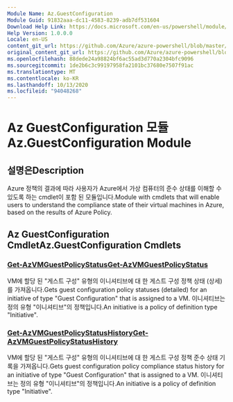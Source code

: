 ```yaml
---
Module Name: Az.GuestConfiguration
Module Guid: 91832aaa-dc11-4583-8239-adb7df531604
Download Help Link: https://docs.microsoft.com/en-us/powershell/module/az.guestconfiguration
Help Version: 1.0.0.0
Locale: en-US
content_git_url: https://github.com/Azure/azure-powershell/blob/master/src/GuestConfiguration/GuestConfiguration/help/Az.GuestConfiguration.md
original_content_git_url: https://github.com/Azure/azure-powershell/blob/master/src/GuestConfiguration/GuestConfiguration/help/Az.GuestConfiguration.md
ms.openlocfilehash: 88dede24a98824bf6ac55ad3d770a2304bfc9096
ms.sourcegitcommit: 1de2b6c3c99197958fa2101bc37680e7507f91ac
ms.translationtype: MT
ms.contentlocale: ko-KR
ms.lasthandoff: 10/13/2020
ms.locfileid: "94048268"
---
```

# <span data-ttu-id="cfe6e-101">Az GuestConfiguration 모듈</span><span class="sxs-lookup"><span data-stu-id="cfe6e-101">Az.GuestConfiguration Module</span></span>
## <span data-ttu-id="cfe6e-102">설명은</span><span class="sxs-lookup"><span data-stu-id="cfe6e-102">Description</span></span>
<span data-ttu-id="cfe6e-103">Azure 정책의 결과에 따라 사용자가 Azure에서 가상 컴퓨터의 준수 상태를 이해할 수 있도록 하는 cmdlet이 포함 된 모듈입니다.</span><span class="sxs-lookup"><span data-stu-id="cfe6e-103">Module with cmdlets that will enable users to understand the compliance state of their virtual machines in Azure, based on the results of Azure Policy.</span></span>

## <span data-ttu-id="cfe6e-104">Az GuestConfiguration Cmdlet</span><span class="sxs-lookup"><span data-stu-id="cfe6e-104">Az.GuestConfiguration Cmdlets</span></span>
### [<span data-ttu-id="cfe6e-105">Get-AzVMGuestPolicyStatus</span><span class="sxs-lookup"><span data-stu-id="cfe6e-105">Get-AzVMGuestPolicyStatus</span></span>](Get-AzVMGuestPolicyStatus.md)
<span data-ttu-id="cfe6e-106">VM에 할당 된 "게스트 구성" 유형의 이니셔티브에 대 한 게스트 구성 정책 상태 (상세)를 가져옵니다.</span><span class="sxs-lookup"><span data-stu-id="cfe6e-106">Gets guest configuration policy statuses (detailed) for an initiative of type "Guest Configuration" that is assigned to a VM.</span></span>
<span data-ttu-id="cfe6e-107">이니셔티브는 정의 유형 "이니셔티브"의 정책입니다.</span><span class="sxs-lookup"><span data-stu-id="cfe6e-107">An initiative is a policy of definition type "Initiative".</span></span>

### [<span data-ttu-id="cfe6e-108">Get-AzVMGuestPolicyStatusHistory</span><span class="sxs-lookup"><span data-stu-id="cfe6e-108">Get-AzVMGuestPolicyStatusHistory</span></span>](Get-AzVMGuestPolicyStatusHistory.md)
<span data-ttu-id="cfe6e-109">VM에 할당 된 "게스트 구성" 유형의 이니셔티브에 대 한 게스트 구성 정책 준수 상태 기록을 가져옵니다.</span><span class="sxs-lookup"><span data-stu-id="cfe6e-109">Gets guest configuration policy compliance status history for an initiative of type "Guest Configuration" that is assigned to a VM.</span></span>
<span data-ttu-id="cfe6e-110">이니셔티브는 정의 유형 "이니셔티브"의 정책입니다.</span><span class="sxs-lookup"><span data-stu-id="cfe6e-110">An initiative is a policy of definition type "Initiative".</span></span>

